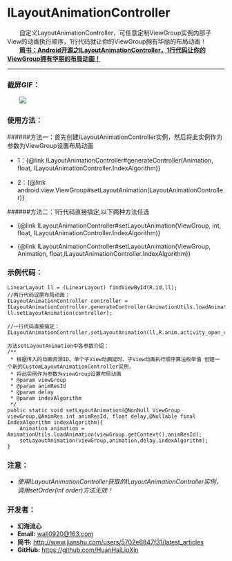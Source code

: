 # ILayoutAnimationController
&emsp;&emsp;自定义LayoutAnimationController，可任意定制ViewGroup实例内部子View的动画执行顺序，1行代码就让你的ViewGroup拥有华丽的布局动画！     
&emsp;&emsp;[**简书：Android开源之ILayoutAnimationController，1行代码让你的ViewGroup拥有华丽的布局动画！**](http://www.jianshu.com/p/f0e563a564f5)
***


### 截屏GIF：
&emsp;&emsp;![](https://github.com/HuanHaiLiuXin/ILayoutAnimationController/blob/master/Screenshots/ILayoutAnimationController%E5%BD%95%E5%B1%8F.gif)   

### 使用方法：
######方法一：首先创建ILayoutAnimationController实例，然后将此实例作为参数为ViewGroup设置布局动画

- 1：{@link ILayoutAnimationController#generateController(Animation, float, ILayoutAnimationController.IndexAlgorithm)}

- 2：{@link android.view.ViewGroup#setLayoutAnimation(LayoutAnimationController)}

######方法二：1行代码直接搞定,以下两种方法任选

- {@link ILayoutAnimationController#setLayoutAnimation(ViewGroup, int, float, ILayoutAnimationController.IndexAlgorithm)}

- {@link ILayoutAnimationController#setLayoutAnimation(ViewGroup, Animation, float,ILayoutAnimationController.IndexAlgorithm)}

### 示例代码：
```
LinearLayout ll = (LinearLayout) findViewById(R.id.ll);
//两行代码设置布局动画：
ILayoutAnimationController controller = ILayoutAnimationController.generateController(AnimationUtils.loadAnimation(this,R.anim.activity_open_enter),0.8f,ILayoutAnimationController.IndexAlgorithm.INDEXSIMPLEPENDULUM);
ll.setLayoutAnimation(controller);

//一行代码直接搞定：
ILayoutAnimationController.setLayoutAnimation(ll,R.anim.activity_open_enter,0.8f,ILayoutAnimationController.IndexAlgorithm.INDEXSIMPLEPENDULUM);

方法setLayoutAnimation中各参数介绍：
/**
 * 根据传入的动画资源ID、单个子View动画延时、子View动画执行顺序算法枚举值 创建一个新的CustomLayoutAnimationController实例，
 * 将此实例作为参数为viewGroup设置布局动画
 * @param viewGroup
 * @param animResId
 * @param delay
 * @param indexAlgorithm
 */
public static void setLayoutAnimation(@NonNull ViewGroup viewGroup,@AnimRes int animResId, float delay,@Nullable final IndexAlgorithm indexAlgorithm){
    Animation animation = AnimationUtils.loadAnimation(viewGroup.getContext(),animResId);
    setLayoutAnimation(viewGroup,animation,delay,indexAlgorithm);
}
```

### 注意：
- *使用ILayoutAnimationController获取的ILayoutAnimationController实例，调用setOrder(int order)方法无效！*

### 开发者：
- **幻海流心**  
- **Email:** wall0920@163.com  
- **简书:** http://www.jianshu.com/users/5702e6847f31/latest_articles  
- **GitHub:** https://github.com/HuanHaiLiuXin
